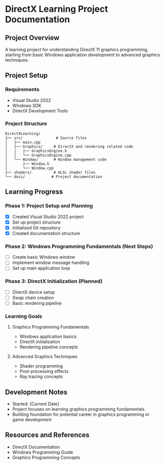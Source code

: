 # DirectX Learning Project Documentation

## Project Overview
A learning project for understanding DirectX 11 graphics programming, starting from basic Windows application development to advanced graphics techniques.

## Project Setup
### Requirements
- Visual Studio 2022
- Windows SDK
- DirectX Development Tools

### Project Structure
```
DirectXLearning/
├── src/               # Source files
│   ├── main.cpp
│   ├── Graphics/     # DirectX and rendering related code
│   │   ├── GraphicsEngine.h
│   │   └── GraphicsEngine.cpp
│   └── Window/       # Window management code
│       ├── Window.h
│       └── Window.cpp
├── shaders/          # HLSL shader files
└── docs/            # Project documentation
```

## Learning Progress

### Phase 1: Project Setup and Planning
- [x] Created Visual Studio 2022 project
- [x] Set up project structure
- [x] Initialized Git repository
- [x] Created documentation structure

### Phase 2: Windows Programming Fundamentals (Next Steps)
- [ ] Create basic Windows window
- [ ] Implement window message handling
- [ ] Set up main application loop

### Phase 3: DirectX Initialization (Planned)
- [ ] DirectX device setup
- [ ] Swap chain creation
- [ ] Basic rendering pipeline

### Learning Goals
1. Graphics Programming Fundamentals
   - Windows application basics
   - DirectX initialization
   - Rendering pipeline concepts

2. Advanced Graphics Techniques
   - Shader programming
   - Post-processing effects
   - Ray tracing concepts

## Development Notes
- Started: [Current Date]
- Project focuses on learning graphics programming fundamentals
- Building foundation for potential career in graphics programming or game development

## Resources and References
- DirectX Documentation
- Windows Programming Guide
- Graphics Programming Concepts
